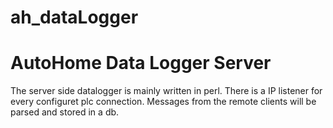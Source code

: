 # ah_dataLogger

<h1>AutoHome Data Logger Server</h1>
The server side datalogger is mainly written in perl.
There is a IP listener for every configuret plc connection.
Messages from the remote clients will be parsed and stored in a db.
